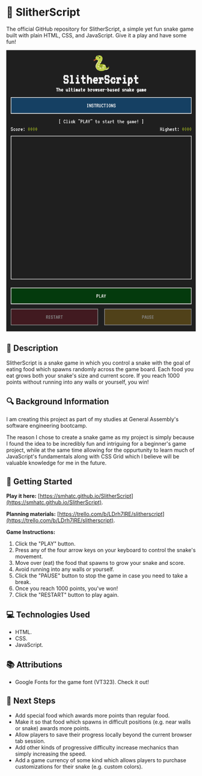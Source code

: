 # 🐍 SlitherScript
The official GitHub repository for SlitherScript, a simple yet fun snake game built with plain HTML, CSS, and JavaScript. Give it a play and have some fun!

<img src="assets/images/completed-game-screenshot.png" alt="Screenshot of the Completed Game">

## 📃 Description
SlitherScript is a snake game in which you control a snake with the goal of eating food which spawns randomly across the game board. Each food you eat grows both your snake's size and current score. If you reach 1000 points without running into any walls or yourself, you win!


## 🔍 Background Information
I am creating this project as part of my studies at General Assembly's software engineering bootcamp.

The reason I chose to create a snake game as my project is simply because I found the idea to be incredibly fun and intriguing for a beginner's game project, while at the same time allowing for the oppurtunity to learn much of JavaScript's fundamentals along with CSS Grid which I believe will be valuable knowledge for me in the future.

## 🚀 Getting Started
**Play it here:** [https://smhatc.github.io/SlitherScript](https://smhatc.github.io/SlitherScript).

**Planning materials:** [https://trello.com/b/LDrh7lRE/slitherscript](https://trello.com/b/LDrh7lRE/slitherscript).

**Game Instructions:**
1. Click the "PLAY" button.
2. Press any of the four arrow keys on your keyboard to control the snake's movement.
3. Move over (eat) the food that spawns to grow your snake and score.
4. Avoid running into any walls or yourself.
5. Click the "PAUSE" button to stop the game in case you need to take a break.
6. Once you reach 1000 points, you've won!
7. Click the "RESTART" button to play again.

## 💻 Technologies Used
- HTML.
- CSS.
- JavaScript.

## 📚 Attributions
- Google Fonts for the game font (VT323). Check it out!

## 🤔 Next Steps
- Add special food which awards more points than regular food.
- Make it so that food which spawns in difficult positions (e.g. near walls or snake) awards more points.
- Allow players to save their progress locally beyond the current browser tab session.
- Add other kinds of progressive difficulty increase mechanics than simply increasing the speed.
- Add a game currency of some kind which allows players to purchase customizations for their snake (e.g. custom colors).